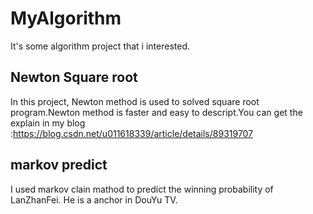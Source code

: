 # MyAlgorithm
It's some algorithm project that i interested.

## Newton Square root
In this project, Newton method is used to solved square root program.Newton method is faster and easy to descript.You can get the explain in my blog :https://blog.csdn.net/u011618339/article/details/89319707

## markov predict
I used markov clain mathod to predict the winning probability of LanZhanFei. He is a anchor in DouYu TV.
